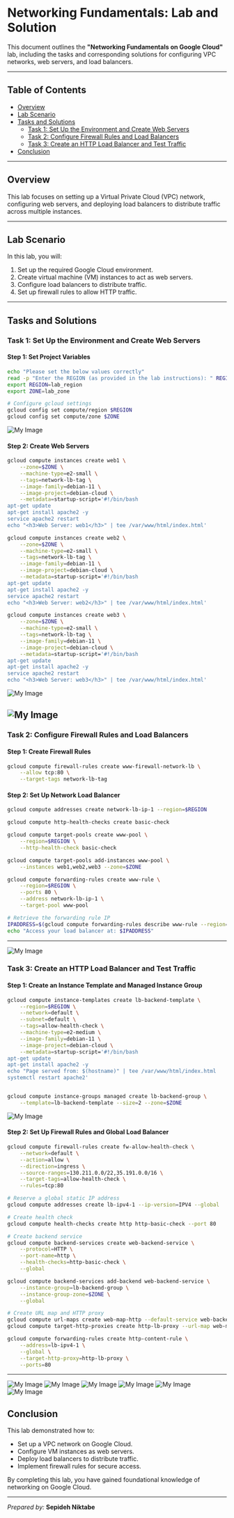 # Networking Fundamentals: Lab and Solution

This document outlines the **"Networking Fundamentals on Google Cloud"** lab, including the tasks and corresponding solutions for configuring VPC networks, web servers, and load balancers.

---

## Table of Contents
- [Overview](#overview)
- [Lab Scenario](#lab-scenario)
- [Tasks and Solutions](#tasks-and-solutions)
  - [Task 1: Set Up the Environment and Create Web Servers](#task-1-set-up-the-environment-and-create-web-servers)
  - [Task 2: Configure Firewall Rules and Load Balancers](#task-2-configure-firewall-rules-and-load-balancers)
  - [Task 3: Create an HTTP Load Balancer and Test Traffic](#task-3-create-an-http-load-balancer-and-test-traffic)
- [Conclusion](#conclusion)

---

## Overview

This lab focuses on setting up a Virtual Private Cloud (VPC) network, configuring web servers, and deploying load balancers to distribute traffic across multiple instances.

---

## Lab Scenario

In this lab, you will:
1. Set up the required Google Cloud environment.
2. Create virtual machine (VM) instances to act as web servers.
3. Configure load balancers to distribute traffic.
4. Set up firewall rules to allow HTTP traffic.

---

## Tasks and Solutions

### Task 1: Set Up the Environment and Create Web Servers

#### Step 1: Set Project Variables

```bash
echo "Please set the below values correctly"
read -p "Enter the REGION (as provided in the lab instructions): " REGION
export REGION=lab_region
export ZONE=lab_zone

# Configure gcloud settings
gcloud config set compute/region $REGION
gcloud config set compute/zone $ZONE
```
![My Image](/Networking%20Fundamentals%20on%20Google%20Cloud%20Challenge%20Lab/images/Task1_1.jpg)
#### Step 2: Create Web Servers

```bash
gcloud compute instances create web1 \
    --zone=$ZONE \
    --machine-type=e2-small \
    --tags=network-lb-tag \
    --image-family=debian-11 \
    --image-project=debian-cloud \
    --metadata=startup-script='#!/bin/bash
apt-get update
apt-get install apache2 -y
service apache2 restart
echo "<h3>Web Server: web1</h3>" | tee /var/www/html/index.html'

gcloud compute instances create web2 \
    --zone=$ZONE \
    --machine-type=e2-small \
    --tags=network-lb-tag \
    --image-family=debian-11 \
    --image-project=debian-cloud \
    --metadata=startup-script='#!/bin/bash
apt-get update
apt-get install apache2 -y
service apache2 restart
echo "<h3>Web Server: web2</h3>" | tee /var/www/html/index.html'

gcloud compute instances create web3 \
    --zone=$ZONE \
    --machine-type=e2-small \
    --tags=network-lb-tag \
    --image-family=debian-11 \
    --image-project=debian-cloud \
    --metadata=startup-script='#!/bin/bash
apt-get update
apt-get install apache2 -y
service apache2 restart
echo "<h3>Web Server: web3</h3>" | tee /var/www/html/index.html'
```
![My Image](/Networking%20Fundamentals%20on%20Google%20Cloud%20Challenge%20Lab/images/Task1_2.jpg)

![My Image](/Networking%20Fundamentals%20on%20Google%20Cloud%20Challenge%20Lab/images/Task1_2_2.jpg)
---

### Task 2: Configure Firewall Rules and Load Balancers

#### Step 1: Create Firewall Rules

```bash
gcloud compute firewall-rules create www-firewall-network-lb \
    --allow tcp:80 \
    --target-tags network-lb-tag
```

#### Step 2: Set Up Network Load Balancer

```bash
gcloud compute addresses create network-lb-ip-1 --region=$REGION

gcloud compute http-health-checks create basic-check

gcloud compute target-pools create www-pool \
    --region=$REGION \
    --http-health-check basic-check

gcloud compute target-pools add-instances www-pool \
    --instances web1,web2,web3 --zone=$ZONE

gcloud compute forwarding-rules create www-rule \
    --region=$REGION \
    --ports 80 \
    --address network-lb-ip-1 \
    --target-pool www-pool

# Retrieve the forwarding rule IP
IPADDRESS=$(gcloud compute forwarding-rules describe www-rule --region=$REGION --format="json" | jq -r .IPAddress)
echo "Access your load balancer at: $IPADDRESS"
```

---
![My Image](/Networking%20Fundamentals%20on%20Google%20Cloud%20Challenge%20Lab/images/Task2_1.jpg)

### Task 3: Create an HTTP Load Balancer and Test Traffic

#### Step 1: Create an Instance Template and Managed Instance Group

```bash
gcloud compute instance-templates create lb-backend-template \
    --region=$REGION \
    --network=default \
    --subnet=default \
    --tags=allow-health-check \
    --machine-type=e2-medium \
    --image-family=debian-11 \
    --image-project=debian-cloud \
    --metadata=startup-script='#!/bin/bash
apt-get update
apt-get install apache2 -y
echo "Page served from: $(hostname)" | tee /var/www/html/index.html
systemctl restart apache2'


gcloud compute instance-groups managed create lb-backend-group \
    --template=lb-backend-template --size=2 --zone=$ZONE
```

![My Image](/Networking%20Fundamentals%20on%20Google%20Cloud%20Challenge%20Lab/images/Task3-1-.jpg)
#### Step 2: Set Up Firewall Rules and Global Load Balancer

```bash
gcloud compute firewall-rules create fw-allow-health-check \
    --network=default \
    --action=allow \
    --direction=ingress \
    --source-ranges=130.211.0.0/22,35.191.0.0/16 \
    --target-tags=allow-health-check \
    --rules=tcp:80

# Reserve a global static IP address
gcloud compute addresses create lb-ipv4-1 --ip-version=IPV4 --global

# Create health check
gcloud compute health-checks create http http-basic-check --port 80

# Create backend service
gcloud compute backend-services create web-backend-service \
    --protocol=HTTP \
    --port-name=http \
    --health-checks=http-basic-check \
    --global

gcloud compute backend-services add-backend web-backend-service \
    --instance-group=lb-backend-group \
    --instance-group-zone=$ZONE \
    --global

# Create URL map and HTTP proxy
gcloud compute url-maps create web-map-http --default-service web-backend-service
gcloud compute target-http-proxies create http-lb-proxy --url-map web-map-http

gcloud compute forwarding-rules create http-content-rule \
    --address=lb-ipv4-1 \
    --global \
    --target-http-proxy=http-lb-proxy \
    --ports=80
```

---
![My Image](/Networking%20Fundamentals%20on%20Google%20Cloud%20Challenge%20Lab/images/Task3_2.jpg)
![My Image](/Networking%20Fundamentals%20on%20Google%20Cloud%20Challenge%20Lab/images/Task3_3.jpg)
![My Image](/Networking%20Fundamentals%20on%20Google%20Cloud%20Challenge%20Lab/images/Task3_4.jpg)
![My Image](/Networking%20Fundamentals%20on%20Google%20Cloud%20Challenge%20Lab/images/Task3_5.jpg)
![My Image](/Networking%20Fundamentals%20on%20Google%20Cloud%20Challenge%20Lab/images/Task3_6.jpg)
![My Image](/Networking%20Fundamentals%20on%20Google%20Cloud%20Challenge%20Lab/images/Task3-7.jpg)
## Conclusion

This lab demonstrated how to:
- Set up a VPC network on Google Cloud.
- Configure VM instances as web servers.
- Deploy load balancers to distribute traffic.
- Implement firewall rules for secure access.

By completing this lab, you have gained foundational knowledge of networking on Google Cloud.

---

*Prepared by:* **Sepideh Niktabe**
